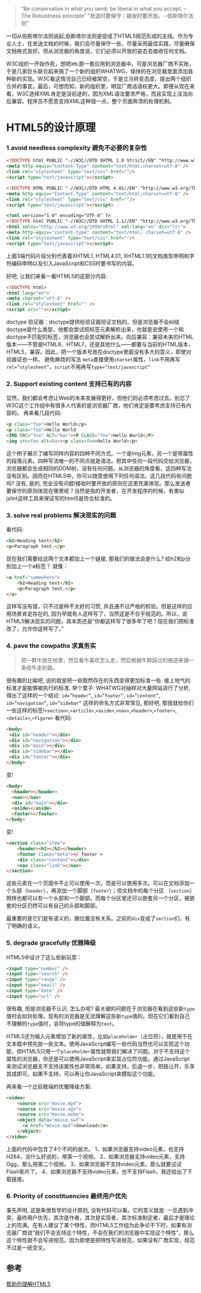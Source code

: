 
> “Be conservative in what you send; be liberal in what you accept.
 –The Robustness principle”
 “发送时要保守；接收时要开放。
 –伯斯塔尔法则”
 
一切从伯斯塔尔法则说起,伯斯塔尔法则是促成了HTML5规范形成的主线。作为专业人士，在发送文档的时候，我们会尽量保守一些，尽量采用最佳实践，尽量确保文档格式良好。但从浏览器的角度说，它们必须以开放的姿态去接收任何文档。

W3C组织一开始作死，想把`XML`那一套应用到浏览器中。可是浏览器厂商不买账，于是几家巨头联合起来搞了一个新的组织WHATWG，愉快的在浏览器里面添加各种新的实现。W3C看这情况自己已经被架空，于是立马转变态度，提出两个组织合并的事宜。最后，可想而知，新的组织里，明显厂商话语权更大。即便从现在来看，W3C选择XML肯定是没前途的，因为XML语法要求严格，而且实现上没法向后兼容。程序员不愿意支持XML这种错一点，整个页面奔溃的处理机制。

# HTML5的设计原理

### 1.avoid needless complexity 避免不必要的复杂性
```html
<!DOCTYPE html PUBLIC "-//W3C//DTD XHTML 1.0 Strict//EN" "http://www.w3.org/TR/xhtml1/DTD/xhtml1-strict.dtd">
<meta http-equiv="Content-Type" content="text/html;charset=utf-8" />
<link rel="stylesheet" type="text/css" href=""/>
<script type="text/javascript"></script>
```
```html
<!DOCTYPE HTML PUBLIC "-//W3C//DTD HTML 4.01//EN" "http://www.w3.org/TR/html4/strict.dtd">
<meta http-equiv="Content-Type" content="text/html;charset=utf-8" />
<link rel="stylesheet" type="text/css" href=""/>
<script type="text/javascript"></script>
```
```html
<?xml version="1.0" encoding="UTF-8" ?>
<!DOCTYPE html PUBLIC "-//W3C//DTD XHTML 1.1//EN" "http://www.w3.org/TR/xhtml11/DTD/xhtml11.dtd">
<html xmlns="http://www.w3.org/1999/xhtml" xml:lang="en" dir="ltr">
<meta http-equiv="content-type" content="text/html; charset=utf-8" />
<link rel="stylesheet" type="text/css" href=""/>
<script type="text/javascript"></script>
```
上面3端代码片段分别代表着XHTML1, HTML4.01, XHTML1.1的文档类型申明和字符编码申明以及引入JavaScript和CSS时要书写的内容。

好吧, 让我们来看一看HTML5的这部分内容:
 ```html
<!DOCTYPE html>
<html lang="en">
<meta charset="utf-8" />
<link rel="stylesheet" href="" />
<script src=""></script>
```
doctype
验证器：doctype提供给验证器验证文档的。但是浏览器不会纠结doctype是什么类型，他都会尝试把标签元素解析出来，也就是说使用一个和doctype不匹配的标签，浏览器也会尝试解析出来。向后兼容：兼容未来的HTML版本——不管是HTML6、HTML7，还是其他什么——都要与当前的HTML版本，HTML5，兼容。因此，把一个版本号放在doctype里面没有多大的意义，即使对验器证也一样。
避免麻烦的写法
`meta`直接使用`charset`属性，`link`不用再写`rel=”stylesheet”`，`script`不用再写`type=”text/javascript”`
### 2. Support existing content 支持已有的内容
显然，我们都会考虑让Web的未来发展得更好，但他们则必须考虑过去。别忘了W3C这个工作组中有很多人代表的是浏览器厂商，他们肯定是要考虑支持已有内容的。
 再来看几段代码:
 ```html
<p class="foo">Hello World</p>
<p class="foo">Hello World
<IMG SRC="foo" ALT="bar"><P CLASS="foo">Hello World</P>
<img src=foo alt=bar><p class=foo>Hello World</p>
```
这个例子展示了编写同样内容的四种不同方式。一个是img元素，另一个是带属性的段落元素。四种写法唯一的不同点就是语法。把其中任何一段代码交给浏览器，浏览器都会生成相同的DOM树，没有任何问题。从浏览器的角度看，这四种写法没有区别。因而在HTML5中，你可以随意使用下列任何语法。这几段代码有问题吗? 没有, 是的, 完全没有问题!接收时要开放的原则在这里完美体现。那么发送者要保守的原则体现在哪里呢？当然是指的开发者，在开发程序的时候，有类似jslint这样工具来保证写的html5是符合标准的。
### 3. solve real problems 解决现实的问题
看代码:
 ```html
<h2>Heading text</h2>
<p>Paragraph text.</p>
```
现在我们需要给这两个文本都加上一个链接, 那我们的做法会是什么? 给h2和p分别加上一个a标签？ 就像：
```html
<a href="somewhere">
    <h2>Heading text</h2>
    <p>Paragraph text.</p>
</a>
```
这样写没有错，只不过是种不太好的习惯, 并且通不过严格的校验。但是这样的应用场景肯定存在的, 因为早就有人这样写了，当然这是不合乎规范的。所以，说HTML5解决现实的问题，其本质还是“你都这样写了很多年了吧？现在我们把标准改了，允许你这样写了。”
### 4. pave the cowpaths 求真务实
   > 把一群牛放在地里，然后看牛喜欢怎么走，然后根据牛群踩过的痕迹来铺一条给牛走的路。


很有趣的比喻吧, 说的就是把一些既然存在的东西变得更加标准一些. 接上地气的标准才是能够被执行的标准.
 举个栗子:
WHATWG对抽样对大量网站进行了分析, 得出了这样的一个结论:
 `id=”header”`, `id=”footer”`, `id=”content”`, `id=”navigation”`, `id=”sidebar”` 这样的命名方式非常常见, 那好吧, 那我就给你们一些这样的标签!`<section>`,`<article>`,`<aside>`,`<nav>`,`<header>`,`<footer>`,`<details>`,`<figure>`
 看代码:
 ```html
<body>
  <div id="header"></div>
  <div id="navigation"></div>
  <div id="main"></div>
  <div id="sidebar"></div>
  <div id="footer"></div>
</body>
```
变!
```html
<body>
  <header></header>
  <nav></nav>
  <div id="main"></div>
  <aside></aside>
  <footer></footer>
</body>
```
变!
```html
<section class="item">
    <header><h2></h2></header>
    <footer class="meta"></ footer >
    <div class="content"></div>
    <nav class="link"></nav>
</section>
```

这些元素在一个页面中不止可以使用一次，而是可以使用多次。可以在文档添加一个头部（`header`），再添加一个脚部（`footer`）；但文档中的每个分区 （`section`）照样也都可以有一个头部和一个脚部。而每个分区里还可以嵌套另一个分区，被嵌套的分区仍然可以有自己的头部和脚部。

最重要的是它们是有语义的，跟位置没有关系。之前的`div`变成了`section`们，有了明确的语义。
### 5. degrade gracefully 优雅降级
 HTML5中设计了这么些新玩意：
 ```html
<input type="number" />
<input type="search" />
<input type="range" />
<input type="email" />
<input type="date" />
<input type="url" />
```
很有趣, 但是浏览器不认识, 怎么办呢?
最关键的问题在于浏览器在看到这些新`type`值时会如何处理。现有的浏览器是无法理解这些新`type`值的。但在它们看到自己不理解的`type`值时，会将type的值解释为`text`。

HTML5还为输入元素增加了新的属性，比如`placeholder`（占位符），就是用于在文本框中预先放一些文本。使用JavaScript编写一些代码当然也可以实现这个功能，但HTML5只用一个`placeholder`属性就帮我们解决了问题。对于不支持这个属性的浏览器，你还是可以使用JavaScript来实现占位符功能。通过JavaScript来测试浏览器支不支持该属性也非常简单。如果支持，后退一步，把路让开，乐享其成即可。如果不支持，可以再让你JavaScript来模拟这个功能。

再来看一个比较极端的优雅降级方案:
```html
<video>
    <source src="movie.mp4">
    <source src="movie.ogv">
    <source src="movie.webm">
    <object data="movie.swf">
      <a href="movie.mp4">download</a>
    </object>
</video>
```

上面的代码中包含了4个不同的层次。
 1、如果浏览器支持video元素，也支持H264，没什么好说的，用第一个视频。
 2、如果浏览器支持video元素，支持Ogg，那么用第二个视频。
 3、如果浏览器不支持video元素，那么就要试试Flash影片了。
 4、如果浏览器不支持video元素，也不支持Flash，我还给出了下载链接。
 
### 6. Priority of constituencies 最终用户优先

 事先声明, 这是条很哲学的设计原则, 没有代码可以看。它的意义就是: 一旦遇到冲突，最终用户优先，其次是作者，其次是实现者，其次标准制定者，最后才是理论上的完满。在有人建议了某个特性，而HTML5工作组为此争论不下时，如果有浏览器厂商说“我们不会支持这个特性，不会在我们的浏览器中实现这个特性”，那么这个特性就不会写进规范。因为即使是把特性写进规范，如果没有厂商实现，规范不过是一纸空文。

## 参考

[帮助你理解HTML5](https://www.jianshu.com/p/1ee96def153c)